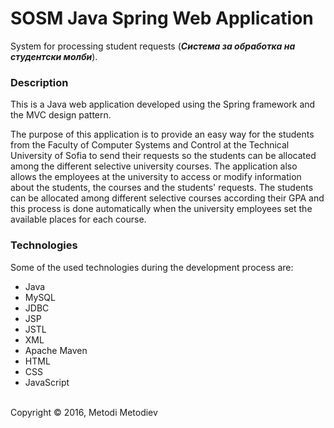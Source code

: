 # SOSM Java Spring Web Application

System for processing student requests (**_Система за обработка на студентски молби_**).

### Description

This is a Java web application developed using the Spring framework and the MVC design pattern.

The purpose of this application is to provide an easy way for the students from the Faculty of Computer Systems and Control at the Technical University of Sofia to send their requests so the students can be allocated among the different selective university courses. The application also allows the employees at the university to access or modify information about the students, the courses and the students' requests. The students can be allocated among different selective courses according their GPA and this process is done automatically when the university employees set the available places for each course.

### Technologies

Some of the used technologies during the development process are:
- Java
- MySQL
- JDBC
- JSP
- JSTL
- XML
- Apache Maven
- HTML
- CSS
- JavaScript

<br />
Copyright © 2016, Metodi Metodiev
